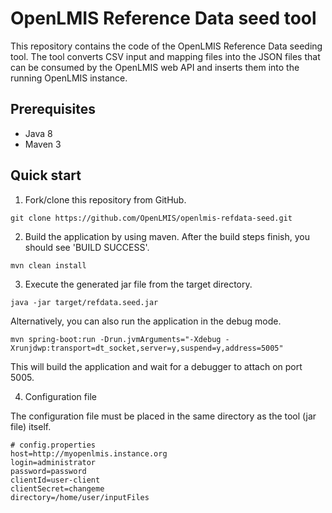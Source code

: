 # OpenLMIS Reference Data seed tool

This repository contains the code of the OpenLMIS Reference Data seeding tool. The tool converts
CSV input and mapping files into the JSON files that can be consumed by the OpenLMIS web API and inserts them into the running OpenLMIS instance.

## Prerequisites
* Java 8
* Maven 3

## Quick start
1. Fork/clone this repository from GitHub.

```shell
git clone https://github.com/OpenLMIS/openlmis-refdata-seed.git
```
2. Build the application by using maven. After the build steps finish, you should see 'BUILD SUCCESS'.

```shell
mvn clean install
```
3. Execute the generated jar file from the target directory.

```shell
java -jar target/refdata.seed.jar
```
Alternatively, you can also run the application in the debug mode.

```shell
mvn spring-boot:run -Drun.jvmArguments="-Xdebug -Xrunjdwp:transport=dt_socket,server=y,suspend=y,address=5005"
```

This will build the application and wait for a debugger to attach on port 5005.

4. Configuration file

The configuration file must be placed in the same directory as the tool (jar file) itself. 
```shell
# config.properties
host=http://myopenlmis.instance.org
login=administrator
password=password
clientId=user-client
clientSecret=changeme
directory=/home/user/inputFiles
```
